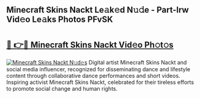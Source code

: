 ## Minecraft Skins Nackt Le𝚊k𝚎d N𝚞𝚍e - Part-lrw Vid𝚎o Le𝚊ks Photos PFvSK

# <h2><a href="http://fb6t5h.evod.top/?m=Minecraft+Skins+Nackt">🔗 👉🔴 Minecraft Skins Nackt Vid𝚎o Ph𝚘t𝚘s</a></h2>

[![Minecraft Skins Nackt N𝚞d𝚎s](https://i.imgur.com/8V9OHl7.gif)](http://fb6t5h.evod.top/?m=Minecraft+Skins+Nackt)
Digital artist Minecraft Skins Nackt and social media influencer, recognized for disseminating dance and lifestyle content through collaborative dance performances and short videos. Inspiring activist Minecraft Skins Nackt, celebrated for their tireless efforts to promote social change and human rights. 
